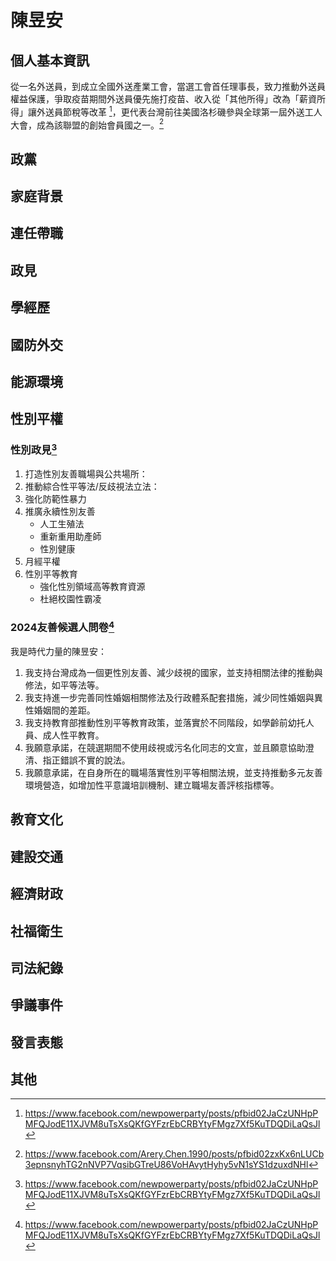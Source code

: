 # 陳昱安

## 個人基本資訊

從一名外送員，到成立全國外送產業工會，當選工會首任理事長，致力推動外送員權益保護，爭取疫苗期間外送員優先施打疫苗、收入從「其他所得」改為「薪資所得」讓外送員節稅等改革 [^1]，更代表台灣前往美國洛杉磯參與全球第一屆外送工人大會，成為該聯盟的創始會員國之一。[^2]

[^1]:https://www.facebook.com/newpowerparty/posts/pfbid02JaCzUNHpPMFQJodE11XJVM8uTsXsQKfGYFzrEbCRBYtyFMgz7Xf5KuTDQDiLaQsJl
[^2]: https://www.facebook.com/Arery.Chen.1990/posts/pfbid02zxKx6nLUCb3epnsnyhTG2nNVP7VqsibGTreU86VoHAvytHyhy5vN1sYS1dzuxdNHl

## 政黨

## 家庭背景

## 連任帶職

## 政見

## 學經歷

## 國防外交

## 能源環境

## 性別平權

### 性別政見[^1]

1. 打造性別友善職場與公共場所：
1. 推動綜合性平等法/反歧視法立法：
1. 強化防範性暴力
1. 推廣永續性別友善
    - 人工生殖法
    - 重新重用助產師
    - 性別健康
1. 月經平權
1. 性別平等教育
    - 強化性別領域高等教育資源
    - 杜絕校園性霸凌

### 2024友善候選人問卷[^1]

我是時代力量的陳昱安：

1. 我支持台灣成為一個更性別友善、減少歧視的國家，並支持相關法律的推動與修法，如平等法等。
1. 我支持進一步完善同性婚姻相關修法及行政體系配套措施，減少同性婚姻與異性婚姻間的差距。
1. 我支持教育部推動性別平等教育政策，並落實於不同階段，如學齡前幼托人員、成人性平教育。
1. 我願意承諾，在競選期間不使用歧視或污名化同志的文宣，並且願意協助澄清、指正錯誤不實的說法。
1. 我願意承諾，在自身所在的職場落實性別平等相關法規，並支持推動多元友善環境營造，如增加性平意識培訓機制、建立職場友善評核指標等。

[^1]: https://pridewatch.tw/candidate/yuannpp

## 教育文化

## 建設交通

## 經濟財政

## 社福衛生

## 司法紀錄

## 爭議事件

## 發言表態

## 其他
